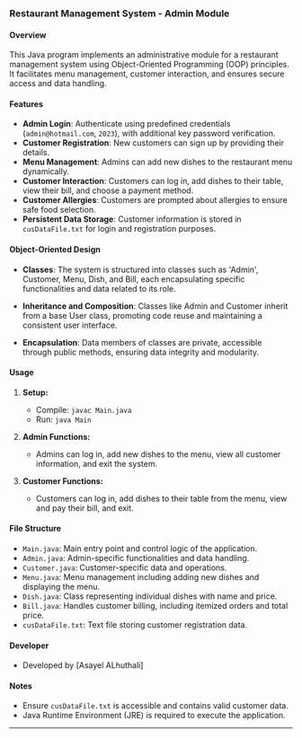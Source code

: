 ### Restaurant Management System - Admin Module

#### Overview
This Java program implements an administrative module for a restaurant management system using Object-Oriented Programming (OOP) principles. It facilitates menu management, customer interaction, and ensures secure access and data handling.

#### Features
- **Admin Login**: Authenticate using predefined credentials (`admin@hotmail.com`, `2023`), with additional key password verification.
- **Customer Registration**: New customers can sign up by providing their details.
- **Menu Management**: Admins can add new dishes to the restaurant menu dynamically.
- **Customer Interaction**: Customers can log in, add dishes to their table, view their bill, and choose a payment method.
- **Customer Allergies**: Customers are prompted about allergies to ensure safe food selection.
- **Persistent Data Storage**: Customer information is stored in `cusDataFile.txt` for login and registration purposes.

#### Object-Oriented Design
- **Classes**: The system is structured into classes such as 'Admin', Customer, Menu, Dish, and Bill, each encapsulating specific functionalities and data related to its role.

- **Inheritance and Composition**: Classes like Admin and Customer inherit from a base User class, promoting code reuse and maintaining a consistent user interface.

- **Encapsulation**: Data members of classes are private, accessible through public methods, ensuring data integrity and modularity.
#### Usage
1. **Setup:**
   - Compile: `javac Main.java`
   - Run: `java Main`
   
2. **Admin Functions:**
   - Admins can log in, add new dishes to the menu, view all customer information, and exit the system.

3. **Customer Functions:**
   - Customers can log in, add dishes to their table from the menu, view and pay their bill, and exit.

#### File Structure
- `Main.java`: Main entry point and control logic of the application.
- `Admin.java`: Admin-specific functionalities and data handling.
- `Customer.java`: Customer-specific data and operations.
- `Menu.java`: Menu management including adding new dishes and displaying the menu.
- `Dish.java`: Class representing individual dishes with name and price.
- `Bill.java`: Handles customer billing, including itemized orders and total price.
- `cusDataFile.txt`: Text file storing customer registration data.

#### Developer
- Developed by [Asayel ALhuthali]

#### Notes
- Ensure `cusDataFile.txt` is accessible and contains valid customer data.
- Java Runtime Environment (JRE) is required to execute the application.

---

